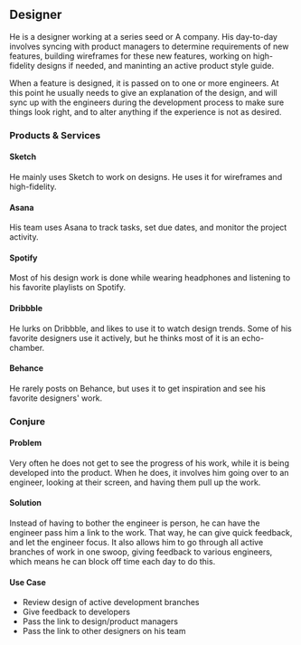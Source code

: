 ## Designer

He is a designer working at a series seed or A company. His day-to-day involves syncing with product managers to determine requirements of new features, building wireframes for these new features, working on high-fidelity designs if needed, and maninting an active product style guide.

When a feature is designed, it is passed on to one or more engineers. At this point he usually needs to give an explanation of the design, and will sync up with the engineers during the development process to make sure things look right, and to alter anything if the experience is not as desired.

### Products & Services

#### Sketch

He mainly uses Sketch to work on designs. He uses it for wireframes and high-fidelity.

#### Asana

His team uses Asana to track tasks, set due dates, and monitor the project activity.

#### Spotify

Most of his design work is done while wearing headphones and listening to his favorite playlists on Spotify.

#### Dribbble

He lurks on Dribbble, and likes to use it to watch design trends. Some of his favorite designers use it actively, but he thinks most of it is an echo-chamber.

#### Behance

He rarely posts on Behance, but uses it to get inspiration and see his favorite designers' work.

### Conjure

#### Problem

Very often he does not get to see the progress of his work, while it is being developed into the product. When he does, it involves him going over to an engineer, looking at their screen, and having them pull up the work.

#### Solution

Instead of having to bother the engineer is person, he can have the engineer pass him a link to the work. That way, he can give quick feedback, and let the engineer focus. It also allows him to go through all active branches of work in one swoop, giving feedback to various engineers, which means he can block off time each day to do this.

#### Use Case

- Review design of active development branches
- Give feedback to developers
- Pass the link to design/product managers
- Pass the link to other designers on his team
